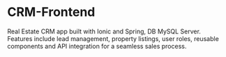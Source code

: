 # CRM-Frontend
Real Estate CRM app built with Ionic and Spring, DB MySQL Server. Features include lead management, property listings, user roles, reusable components and API integration for a seamless sales process.
